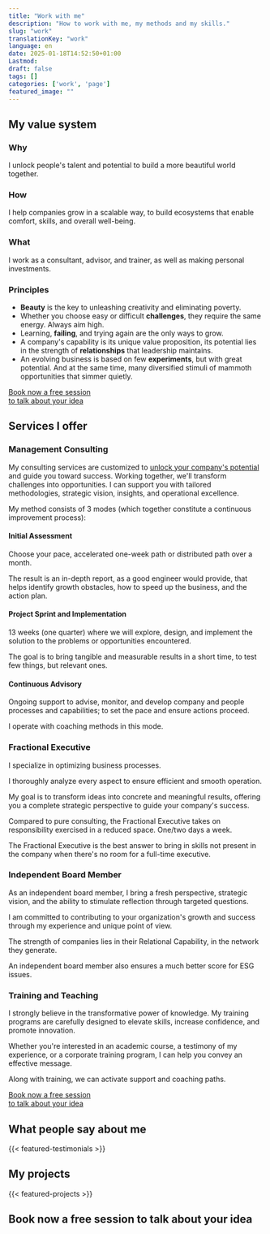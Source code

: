 ```yaml
---
title: "Work with me"
description: "How to work with me, my methods and my skills."
slug: "work"
translationKey: "work"
language: en
date: 2025-01-18T14:52:50+01:00
Lastmod: 
draft: false 
tags: []
categories: ['work', 'page']
featured_image: ""
---
```

## My value system

### Why

I unlock people's talent and potential to build a more beautiful world together.

### How

I help companies grow in a scalable way, to build ecosystems that enable comfort, skills, and overall well-being.

### What

I work as a consultant, advisor, and trainer, as well as making personal investments.

### Principles

- **Beauty** is the key to unleashing creativity and eliminating poverty.  
- Whether you choose easy or difficult **challenges**, they require the same energy. Always aim high.  
- Learning, **failing**, and trying again are the only ways to grow.
- A company's capability is its unique value proposition, its potential lies in the strength of **relationships** that leadership maintains.
- An evolving business is based on few **experiments**, but with great potential. And at the same time, many diversified stimuli of mammoth opportunities that simmer quietly.

<a href="#book-now-a-free-session-to-talk-about-your-idea" class="mc-button" id="book-now-button" data-umami-event="Book Now Button Click 1">
    Book now a free session
    <br>
    to talk about your idea
</a>

## Services I offer

### Management Consulting

My consulting services are customized to [unlock your company's potential](/en/business-scalability-engineer) and guide you toward success. Working together, we'll transform challenges into opportunities. I can support you with tailored methodologies, strategic vision, insights, and operational excellence.

My method consists of 3 modes (which together constitute a continuous improvement process):

#### Initial Assessment

Choose your pace, accelerated one-week path or distributed path over a month.

The result is an in-depth report, as a good engineer would provide, that helps identify growth obstacles, how to speed up the business, and the action plan.

#### Project Sprint and Implementation

13 weeks (one quarter) where we will explore, design, and implement the solution to the problems or opportunities encountered.

The goal is to bring tangible and measurable results in a short time, to test few things, but relevant ones.

#### Continuous Advisory

Ongoing support to advise, monitor, and develop company and people processes and capabilities; to set the pace and ensure actions proceed.

I operate with coaching methods in this mode.

### Fractional Executive

I specialize in optimizing business processes.

I thoroughly analyze every aspect to ensure efficient and smooth operation.

My goal is to transform ideas into concrete and meaningful results, offering you a complete strategic perspective to guide your company's success.

Compared to pure consulting, the Fractional Executive takes on responsibility exercised in a reduced space. One/two days a week.

The Fractional Executive is the best answer to bring in skills not present in the company when there's no room for a full-time executive.

### Independent Board Member

As an independent board member, I bring a fresh perspective, strategic vision, and the ability to stimulate reflection through targeted questions.

I am committed to contributing to your organization's growth and success through my experience and unique point of view.

The strength of companies lies in their Relational Capability, in the network they generate.

An independent board member also ensures a much better score for ESG issues.

### Training and Teaching

I strongly believe in the transformative power of knowledge. My training programs are carefully designed to elevate skills, increase confidence, and promote innovation.

Whether you're interested in an academic course, a testimony of my experience, or a corporate training program, I can help you convey an effective message.

Along with training, we can activate support and coaching paths.

<a href="#book-now-a-free-session-to-talk-about-your-idea" class="mc-button" id="book-now-button" data-umami-event="Book Now Button Click 2">
    Book now a free session
    <br>
    to talk about your idea
</a>

## What people say about me

{{< featured-testimonials >}}

## My projects

{{< featured-projects >}}

## Book now a free session to talk about your idea

<!-- Calendly inline widget begin -->
<div class="calendly-inline-widget" data-url="https://calendly.com/matteo-cervelli/free-strategic-coaching-session" style="min-width:320px;height:700px;"></div>
<script type="text/javascript" src="https://assets.calendly.com/assets/external/widget.js" async></script>
<!-- Calendly inline widget end -->